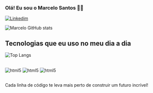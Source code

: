 ### Olá! Eu sou o Marcelo Santos 🖐🏽
[![Linkedim](https://img.shields.io/badge/LinkedIn-0077B5?style=for-the-badge&logo=linkedin&logoColor=white)](https://www.linkedin.com/in/marcelo-santos-58019b259/?trk=opento_sprofile_goalscard)

![ Marcelo GitHub stats](https://github-readme-stats.vercel.app/api?username=oMarcelosantos&show_icons=true&theme=dracula)

## Tecnologias que eu uso no meu dia a dia

![Top Langs](https://github-readme-stats.vercel.app/api/top-langs/?username=oMarcelosantos&layout=compact)

<div style="display: inline_block"><br/>
  <img align="center" alt="html5" src="https://img.shields.io/badge/  HTML5-E34F26?style=for-the-badge&logo=html5&logoColor=white"/>
  <img align="center" alt="html5" src="https://img.shields.io/badge/CSS3-1572B6?style=for-the-badge&logo=css3&logoColor=white"/>
  <img align="center" alt="html5" src="https://img.shields.io/badge/JavaScript-F7DF1E?style=for-the-badge&logo=javascript&logoColor=black"/>
</div><br/>




Cada linha de código te leva mais perto de construir um futuro incrível!

